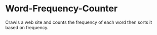 # Word-Frequency-Counter
Crawls a web site and counts the frequency of each word then sorts it based on frequency.
